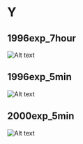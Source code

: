 # Y

## 1996exp_7hour

![Alt text](Y_1996exp_7hour.png)

## 1996exp_5min

![Alt text](Y_1996exp_5min.png)

## 2000exp_5min

![Alt text](Y_2000exp_5min.png)

